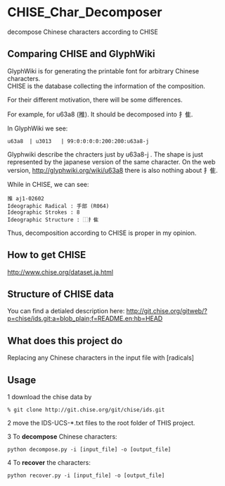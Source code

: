 # CHISE_Char_Decomposer
decompose Chinese characters according to CHISE

## Comparing CHISE and GlyphWiki

GlyphWiki is for generating the printable font for arbitrary Chinese characters.  
CHISE is the database collecting the information of the composition.  

For their different motivation, there will be some differences.

For example, for u63a8 (推).  It should be decomposed into 扌隹.

In GlyphWiki we see:

    u63a8  | u3013   | 99:0:0:0:0:200:200:u63a8-j

Glyphwiki describe the chracters just by u63a8-j . The shape is just represented by the japanese version of the same character. On the web version, http://glyphwiki.org/wiki/u63a8 there is also nothing about 扌隹.
 
While in CHISE, we can see:  

    推 aj1-02602
    Ideographic Radical : ⼿部 (R064)
    Ideographic Strokes : 8
    Ideographic Structure : ⿰扌隹
    
 Thus, decomposition according to CHISE is proper in my opinion.
 
 ## How to get CHISE
 
 http://www.chise.org/dataset.ja.html
 
 ## Structure of CHISE data
 
 You can find a detialed description here: http://git.chise.org/gitweb/?p=chise/ids.git;a=blob_plain;f=README.en;hb=HEAD

 ## What does this project do
 
 Replacing any Chinese characters in the input file with [radicals]
 
 ## Usage
 1 download the chise data by
    
    % git clone http://git.chise.org/git/chise/ids.git

 2 move the IDS-UCS-*.txt files to the root folder of THIS project.
 
 3 To **decompose** Chinese characters:
 
    python decompose.py -i [input_file] -o [output_file]
   
 4 To **recover** the characters:
   
    python recover.py -i [input_file] -o [output_file]
